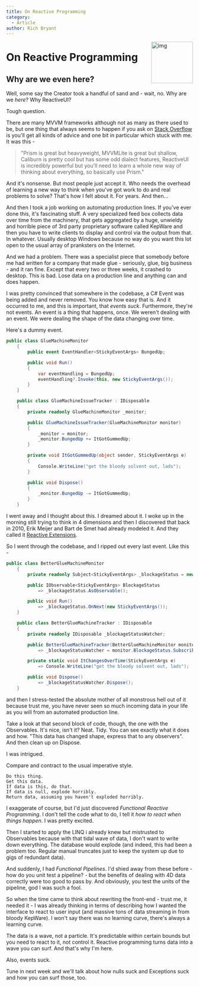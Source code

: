 ```yaml
---
title: On Reactive Programming
category: 
  - Article
author: Rich Bryant
---
```


<img src="https://img.favpng.com/22/20/20/question-mark-information-clip-art-png-favpng-xUsis3eLNHY4KHfJcLDsF87rq.jpg" align="right" style="height: 8em" alt="img"/>

# On Reactive Programming
## Why are we even here?  
  
Well, some say the Creator took a handful of sand and - wait, no.  Why are we _here_? Why ReactiveUI?  

Tough question.  
  
There are many MVVM frameworks although not as many as there used to be, but one thing that always seems to happen if you ask on [Stack Overflow](https://www.stackoverflow.com/) is you'll get all kinds of advice and one bit in particular which stuck with me.  It was this -   
  
> "Prism is great but heavyweight, MVVMLite is great but shallow, Caliburn is pretty cool but has some odd dialect features, ReactiveUI is incredibly powerful but you'll need to learn a whole new way of thinking about everything, so basically use Prism."  

And it's nonsense.  But most people just accept it.  Who needs the overhead of learning a new way to think when you've got work to do and real problems to solve?  That's how I felt about it.  For years. And then...  
  
And then I took a job working on automating production lines.  If you've ever done this, it's fascinating stuff.  A very specialized feed box collects data over time from the machinery, that gets aggregated by a huge, unwieldy and horrible piece of 3rd party proprietary software called KepWare and then you have to write clients to display and control via the output from that.  In whatever.  Usually desktop Windows because no way do you want this lot open to the usual array of pranksters on the Internet.   
  
And we had a problem. There was a specialist piece that somebody before me had written for a company that made glue - seriously, glue, big business - and it ran fine.  Except that every two or three weeks, it crashed to desktop.  This is bad.  Lose data on a production line and anything can and does happen.  
  
I was pretty convinced that somewhere in the codebase, a C# Event was being added and never removed.  You know how easy that is.  And it occurred to me, and this is important, that _events suck_.  Furthermore, they're not events.  An event is a thing that happens, once.  We weren't dealing with an event.  We were dealing the shape of the data changing over time.    
  
Here's a dummy event.  
  
```csharp
public class GlueMachineMonitor
    {
        public event EventHandler<StickyEventArgs> BungedUp;

        public void Run()
        {
            var eventHandling = BungedUp;
            eventHandling?.Invoke(this, new StickyEventArgs());
        }
    }

    public class GlueMachineIssueTracker : IDisposable
    {
        private readonly GlueMachineMonitor _monitor;

        public GlueMachineIssueTracker(GlueMachineMonitor monitor)
        {
            _monitor = monitor;
            _monitor.BungedUp += ItGotGummedUp;
        }

        private void ItGotGummedUp(object sender, StickyEventArgs e)
        {
            Console.WriteLine("get the bloody solvent out, lads");
        }

        public void Dispose()
        {
            _monitor.BungedUp -= ItGotGummedUp;
        }
    }
```

  
I went away and I thought about this.  I dreamed about it.  I woke up in the morning still trying to think in 4 dimensions and then I discovered that back in 2010, Erik Meijer and Bart de Smet had already modeled it.  And they called it [Reactive Extensions](https://www.reactivex.io).
  
So I went through the codebase, and I ripped out every last event.  Like this -    
  
```csharp
public class BetterGlueMachineMonitor
    {
        private readonly Subject<StickyEventArgs> _blockageStatus = new Subject<StickyEventArgs>();

        public IObservable<StickyEventArgs> BlockageStatus 
            => _blockageStatus.AsObservable();

        public void Run() 
            => _blockageStatus.OnNext(new StickyEventArgs());
    }

    public class BetterGlueMachineTracker : IDisposable
    {
        private readonly IDisposable _blockageStatusWatcher;

        public BetterGlueMachineTracker(BetterGlueMachineMonitor monitor) 
            => _blockageStatusWatcher = monitor.BlockageStatus.Subscribe(ItChangesOverTime);

        private static void ItChangesOverTime(StickyEventArgs e) 
            => Console.WriteLine("get the bloody solvent out, lads");

        public void Dispose() 
            => _blockageStatusWatcher.Dispose();
    }
```

and then I stress-tested the absolute mother of all monstrous hell out of it because trust me, you have never seen so much incoming data in your life as you will from an automated production line.

Take a look at that second block of code, though, the one with the Observables.  It's nice, isn't it?  Neat.  Tidy.  You can see exactly what it does and how.  "This data has changed shape, express that to any observers".  And then clean up on Dispose.  
  
I was intrigued.  
  
Compare and contract to the usual imperative style.  
  
```  
Do this thing.  
Get this data.  
If data is this, do that.  
If data is null, explode horribly.   
Return data, assuming you haven't exploded horribly. 
```  

I exaggerate of course, but I'd just discovered _Functional Reactive Programming_.  I don't tell the code what to do, I tell it _how to react when things happen_.  I was pretty excited.  
  
Then I started to apply the LINQ i already knew but mistrusted to Observables because with that tidal wave of data, I don't want to write down everything.  The database would explode (and indeed, this had been a problem too. Regular manual truncates just to keep the system up due to gigs of redundant data).   

And suddenly, I had _Functional Pipelines_.  I'd shied away from these before - how do you unit test a pipeline? - but the benefits of dealing with 4D data correctly were too good to pass by.  And obviously, you test the units of the pipeline, god I was such a fool.  
  
So when the time came to think about rewriting the front-end - trust me, it needed it - I was already thinking in terms of describing how I wanted the interface to react to user input (and massive tons of data streaming in from bloody KepWare).  I won't say there was no learning curve, there's always a learning curve.  
  
The data is a wave, not a particle.  It's predictable within certain bounds but you need to react to it, not control it.  Reactive programming turns data into a wave you can surf. And that's why I'm here.  
  
Also, events suck.  
  
Tune in next week and we'll talk about how nulls suck and Exceptions suck and how you can surf those, too.  


